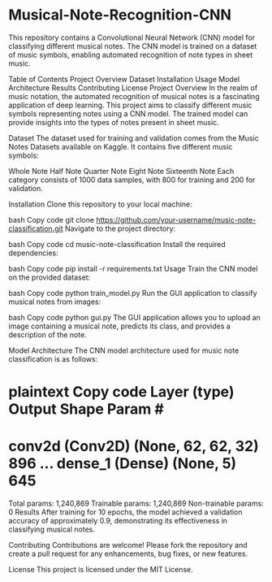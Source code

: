 # Musical-Note-Recognition-CNN
This repository contains a Convolutional Neural Network (CNN) model for classifying different musical notes. The CNN model is trained on a dataset of music symbols, enabling automated recognition of note types in sheet music.

Table of Contents
Project Overview
Dataset
Installation
Usage
Model Architecture
Results
Contributing
License
Project Overview
In the realm of music notation, the automated recognition of musical notes is a fascinating application of deep learning. This project aims to classify different music symbols representing notes using a CNN model. The trained model can provide insights into the types of notes present in sheet music.

Dataset
The dataset used for training and validation comes from the Music Notes Datasets available on Kaggle. It contains five different music symbols:

Whole Note
Half Note
Quarter Note
Eight Note
Sixteenth Note
Each category consists of 1000 data samples, with 800 for training and 200 for validation.

Installation
Clone this repository to your local machine:

bash
Copy code
git clone https://github.com/your-username/music-note-classification.git
Navigate to the project directory:

bash
Copy code
cd music-note-classification
Install the required dependencies:

bash
Copy code
pip install -r requirements.txt
Usage
Train the CNN model on the provided dataset:

bash
Copy code
python train_model.py
Run the GUI application to classify musical notes from images:

bash
Copy code
python gui.py
The GUI application allows you to upload an image containing a musical note, predicts its class, and provides a description of the note.

Model Architecture
The CNN model architecture used for music note classification is as follows:

plaintext
Copy code
Layer (type)               Output Shape         Param #
=======================================================
conv2d (Conv2D)            (None, 62, 62, 32)   896
...
dense_1 (Dense)            (None, 5)            645
=======================================================
Total params: 1,240,869
Trainable params: 1,240,869
Non-trainable params: 0
Results
After training for 10 epochs, the model achieved a validation accuracy of approximately 0.9, demonstrating its effectiveness in classifying musical notes.

Contributing
Contributions are welcome! Please fork the repository and create a pull request for any enhancements, bug fixes, or new features.

License
This project is licensed under the MIT License.
